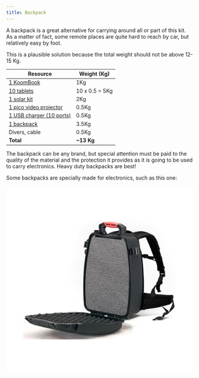 ```yaml
---
title: Backpack
---
```


A backpack is a great alternative for carrying around all or part of this kit. As a matter of fact, some remote places are quite hard to reach by car, but relatively easy by foot. 

This is a plausible solution because the total weight should not be above 12-15 Kg.

| Resource                                                     | Weight (Kg)    |
| ------------------------------------------------------------ | -------------- |
| [1 KoomBook](http://koombook-kit.doc.bibliosansfrontieres.org/kit-inventory/koombook) | 1Kg            |
| [10 tablets](http://koombook-kit.doc.bibliosansfrontieres.org/kit-inventory/tablet) | 10 x 0.5 = 5Kg |
| [1 solar kit](http://koombook-kit.doc.bibliosansfrontieres.org/kit-inventory/solar-kit) | 2Kg            |
| [1 pico video projector](http://koombook-kit.doc.bibliosansfrontieres.org/kit-inventory/video-projector) | 0.5Kg          |
| [1 USB charger (10 ports)](http://koombook-kit.doc.bibliosansfrontieres.org/kit-inventory/usb-charger) | 0.5Kg          |
| [1 backpack](http://www.abylon.fr/valise-etanche-hprc/166-valise-hprc-3500.html) | 3.5Kg          |
| Divers, cable                                                | 0.5Kg          |
| **Total**                                                    | **~13 Kg**     |

The backpack can be any brand, but special attention must be paid to the quality of the material and the protection it provides as it is going to be used to carry electronics. Heavy duty backpacks are best!

Some backpacks are specially made for electronics, such as this one: 

![](valise-hprc-3500.jpg)

